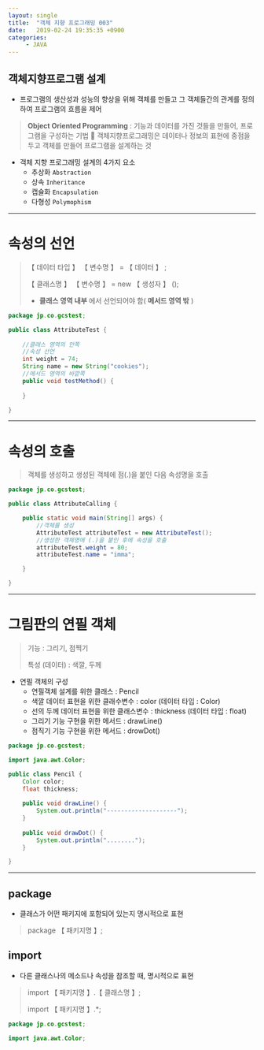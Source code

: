 ```yaml
---
layout: single
title:  "객체 지향 프로그래밍 003"
date:   2019-02-24 19:35:35 +0900
categories:
     - JAVA
---
```

## 객체지향프로그램 설계 

* 프로그램의 생산성과 성능의 향상을 위해 객체를 만들고 그 객체들간의 관계를 정의하여 프로그램의 흐름을 제어

> **Object Oriented Programming** : 기능과 데이터를 가진 것들을 만들어, 프로그램을 구성하는 기법 
>
> 객체지향프로그래밍은 데이터나 정보의 표현에 중점을 두고 객체를 만들어 프로그램을 설계하는 것

* 객체 지향 프로그래밍 설계의 4가지 요소
    * 추상화 `Abstraction`
	* 상속 `Inheritance`
	* 캡슐화 `Encapsulation`
	* 다형성 `Polymophism`

---

# 속성의 선언
> 【 데이터 타입 】 【 변수명 】  =  【 데이터 】 ;
>
> 【 클래스명 】 【 변수명 】  = new 【 생성자 】 ();
> * **클래스 영역 내부** 에서 선언되어야 함( **메서드 영역 밖**  )

``` java
package jp.co.gcstest;

public class AttributeTest {
	
	//클래스 영역의 안쪽
	//속성 선언
	int weight = 74;
	String name = new String("cookies");
	//메서드 영역의 바깥쪽 
	public void testMethod() {
		
	}

}
```

---

# 속성의 호출
> 객체를 생성하고 생성된 객체에 점(.)을 붙인 다음 속성명을 호출

``` java
package jp.co.gcstest;

public class AttributeCalling {

	public static void main(String[] args) {
		//객체를 생성
		AttributeTest attributeTest = new AttributeTest();
		//생성한 객체명에 (.)을 붙인 후에 속성을 호출
		attributeTest.weight = 80;
		attributeTest.name = "imma";

	}

}
```

---

# 그림판의 연필 객체
> 기능 : 그리기, 점찍기
>
> 특성 (데이터) : 색깔, 두께


* 연필 객체의 구성
    * 연필객체 설계를 위한 클래스 : Pencil
    * 색깔 데이터 표현을 위한 클래수변수 : color (데이터 타입 : Color)
    * 선의 두께 데이터 표현을 위한 클래스변수 : thickness (데이터 타입 : float)
    * 그리기 기능 구현을 위한 메서드 : drawLine()
    * 점직기 기능 구현을 위한 메서드 : drowDot()

``` java
package jp.co.gcstest;

import java.awt.Color;

public class Pencil {
	Color color;
	float thickness;
	
	public void drawLine() {
		System.out.println("--------------------");
	}
	
	public void drawDot() {
		System.out.println("........");
	}

}
```

---

## package
* 클래스가 어떤 패키지에 포함되어 있는지 명시적으로 표현

> package 【 패키지명 】;

## import
* 다른 클래스나의 메소드나 속성을 참조할 때, 명시적으로 표현

> import 【 패키지명 】.【 클래스명 】;
>
> import 【 패키지명 】.*;

``` java
package jp.co.gcstest;

import java.awt.Color;
```